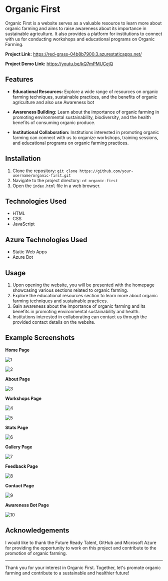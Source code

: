 # Organic First

Organic First is a website serves as a valuable resource to learn more about organic farming and aims to raise awareness about its importance in sustainable agriculture. It also provides a platform for institutions to connect with us for conducting workshops and educational programs on Organic Farming.

**Project Link:** https://red-grass-04b8b7900.3.azurestaticapps.net/

**Project Demo Link:** https://youtu.be/kQ7mPMUCejQ

## Features

- **Educational Resources:** Explore a wide range of resources on organic farming techniques, sustainable practices, and the benefits of organic agriculture and also use Awareness bot

- **Awareness Building:** Learn about the importance of organic farming in promoting environmental sustainability, biodiversity, and the health benefits of consuming organic produce.

- **Institutional Collaboration:** Institutions interested in promoting organic farming can connect with us to organize workshops, training sessions, and educational programs on organic farming practices.

## Installation

1. Clone the repository: `git clone https://github.com/your-username/organic-first.git`
2. Navigate to the project directory: `cd organic-first`
3. Open the `index.html` file in a web browser.

## Technologies Used

- HTML
- CSS
- JavaScript

## Azure Technologies Used

- Static Web Apps
- Azure Bot

## Usage

1. Upon opening the website, you will be presented with the homepage showcasing various sections related to organic farming.
2. Explore the educational resources section to learn more about organic farming techniques and sustainable practices.
3. Gain awareness about the importance of organic farming and its benefits in promoting environmental sustainability and health.
4. Institutions interested in collaborating can contact us through the provided contact details on the website.

## Example Screenshots

**Home Page**


![1](https://github.com/Sreeja799/FRT_Project-Organic-First/assets/73770166/775d93a9-7dbc-4c05-a144-f7e10d13b757)


![2](https://github.com/Sreeja799/FRT_Project-Organic-First/assets/73770166/2859be42-3194-4dc2-8992-23f89ac3f8b0)



**About Page**

![3](https://github.com/Sreeja799/FRT_Project-Organic-First/assets/73770166/827f2ca1-1311-4943-9a4f-7607cabe8866)



**Workshops Page**

![4](https://github.com/Sreeja799/FRT_Project-Organic-First/assets/73770166/01e0f0ca-fcd9-48fa-836a-af0e05865b02)

![5](https://github.com/Sreeja799/FRT_Project-Organic-First/assets/73770166/99a84bf7-8f6a-4bba-9fe0-de9a8bded756)



**Stats Page**

![6](https://github.com/Sreeja799/FRT_Project-Organic-First/assets/73770166/a10a8bce-6dff-432d-998e-623d7cee39bb)



**Gallery Page**

![7](https://github.com/Sreeja799/FRT_Project-Organic-First/assets/73770166/5122171a-b3ca-4e3d-a8c0-321185259fca)



**Feedback Page**

![8](https://github.com/Sreeja799/FRT_Project-Organic-First/assets/73770166/b92f0bda-a0ee-4e18-927a-8102ff4c23d5)



**Contact Page**

![9](https://github.com/Sreeja799/FRT_Project-Organic-First/assets/73770166/1e1c0b39-09c4-4449-82f4-ab9e3f3d66a3)



**Awareness Bot Page**

![10](https://github.com/Sreeja799/FRT_Project-Organic-First/assets/73770166/18086ee8-61f3-4814-9410-d012496db17c)



## Acknowledgements



I would like to thank the Future Ready Talent, GitHub and Microsoft Azure for providing the opportunity to work on this project and contribute to the promotion of organic farming.

---

Thank you for your interest in Organic First. Together, let's promote organic farming and contribute to a sustainable and healthier future!
